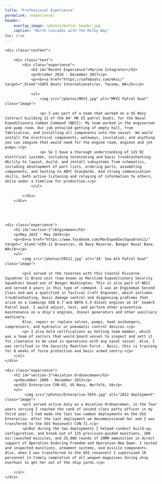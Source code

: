 ```yaml
---
title: "Professional Experience"
permalink: /experience/
header:
    overlay_image: /photos/better header.jpg
    caption: "North Cascades with the Milky Way"
toc: true
---
```


<html>
    <head>
    <title>Professional Experience</title>
    <style>
        body {
            font-family: Arial, sans-serif;
            margin: 0px;
        }
        .experience {
            margin-bottom: 20px;
        }
        .title {
            font-weight: bold;
        }
        .image {
            float: right; /* Float the image to the right */
            width: 375px; /* Set the width of the image as desired */
        }
    </style>
    </head>
<body>



    <div class="content">
       
        <div class="text">
            <div class="experience">
                <h2 id="Recent Experience">Marine Integrator</h2>
                <p>October 2016 - December 2017</p>
                <p><b><a href="https://safeboats.com/mkvi/" target="_blank">SAFE Boats International</a>, Tacoma, WA</b></p>

                <ul>
                    <img src="/photos/MKVI.jpg" alt="MKVI Patrol boat" class="image">

                    <p> I was part of a team that worked on a US Navy Contract building 12 of the 84' MK VI patrol boats, for the Naval Expeditionary Combat Command (NECC). My team worked in the engineroom and pump room. Our job entailed getting of empty hull, from fabrication, and installing all components into the vessel. We would install the electrical components, walkways, insulation, and anything you can imagine that would need for the engine room, angines and jet pumps.</p>
                    <p> So I have a thorough understanding of 12V DC electrical systems, including terminating and basic troubleshooting. Ability to layout, build, and install subsystems from schematics, including development of part lists, ordering parts, assembling components, and testing to ABYC Standards. And strong communication skills, both active listening and relaying of information to others, while under a timeline for production.</p>
                </ul>
                
            </div>
        </div>
   

 

    <div class="experience">
        <h2 id="section-2">Engineman</h2>
        <p>May 2015 - May 2019</p>
        <p><b><a href="https://www.facebook.com/MarExpedSecSquadron11/" target="_blank">CRS-11 Bravo</a>, US Navy Reserve, Bangor Naval Base, WA</b></p>
        <ul>
            <img src="/photos/CRS11.jpg" alt="34' Sea Ark Patrol boat" class="image">

            <p>I served in the reserves with this Coastal Rivierne Squadron 11 Bravo unit (now known as Maritime Expeditionary Security Squadron) based out of Bangor Washington. This is also part of NECC and served 4 years in this type of command. I was an Engineman Second Class and was a qualified in Tactical Craft Engineer, which includes troubleshooting, basic damage control and diagnosing problems that arise on a Cummings QSB 6.7 and 6BTA 5.9 diesel engines on 34’ SeaArk Patrol boat. I would adjust, test, and perform other preventive maintenance on a ship’s engines, diesel generators and other auxiliary machinery.
            Also, repair or replace valves, pumps, heat exchangers, compressors, and hydraulic or pneumatic control devices.</p>
            <p> I also held certfications as Vetting team member, which was a team of sailors that would board vessel to inspect and vett it for clearance to be used in operations with any naval vessel. Also, I was certified in the Security Reaction Force - Basic, this is training for 8 weeks of force protection and basic armed sentry.</p>
        </ul>
    </div>

    <div class="experience">
        <h2 id="section-3">Aviation Ordnanceman</h2>
        <p>December 2009 - December 2013</p>
        <p>USS Enterprise CVN-65, US Navy, Norfolk, VA</p>
        <ul>
             <img src="/photos/Enterprise-50th.jpg" alt="2012 deployment" class="image">
            <p>I served active duty as a Aviation Ordnanceman, in the four years serving I reached the rank of second class petty officer in my third year. I had made the last two combat deployments on the USS Enterprise. After the last deployment we decommissioned her and I was transfered to the USS Roosevelt CVN-71.</p>
            <p>But during the two deployments I helped conduct build-up, configuration, and break out of 125 precision-guided munitions, 100 air-launched missiles, and 35,000 rounds of 20MM ammunition in direct support of Operation Enduring Freedom and Operation New Dawn. I tested and inspected munitions, armament systems, and missile components. Also, when I was transferred to the USS roosevelt I supervised 10 personnel in timely completion of all weapon magazines during ship overhaul to get her out of the ship yards.</p>
            
        </ul>
    </div>
